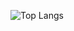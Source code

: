 <!--
**Tastypotato245/Tastypotato245** is a ✨ _special_ ✨ repository because its `README.md` (this file) appears on your GitHub profile.

Here are some ideas to get you started:

- 🔭 I’m currently working on ...
- 🌱 I’m currently learning ...
- 👯 I’m looking to collaborate on ...
- 🤔 I’m looking for help with ...
- 💬 Ask me about ...
- 📫 How to reach me: ...
- 😄 Pronouns: ...
- ⚡ Fun fact: ...


[![Hits](https://hits.seeyoufarm.com/api/count/incr/badge.svg?url=https%3A%2F%2Fgithub.com%2FTastypotato245%2Fhit-counter&count_bg=%2336EDD6&title_bg=%23555555&icon=&icon_color=%23E7E7E7&title=hits&edge_flat=false)](https://hits.seeyoufarm.com)


[![Solved.ac Profile](http://mazassumnida.wtf/api/generate_badge?boj=tastypotato245)](https://solved.ac/tastypotato245)
![Anurag's GitHub stats](https://github-readme-stats.vercel.app/api?username=Tastypotato245&show_icons=true&theme=onedark)

-->
![Top Langs](https://github-readme-stats.vercel.app/api/top-langs/?username=Tastypotato245&layout=compact&theme=onedark)

